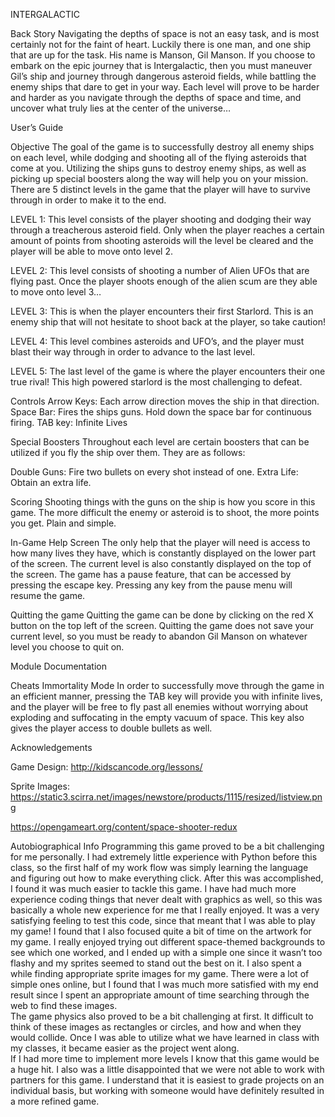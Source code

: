 INTERGALACTIC

Back Story
Navigating the depths of space is not an easy task, and is most certainly not for the faint of heart.  Luckily there is one man, and one ship that are up for the task.  His name is Manson, Gil Manson.  If you choose to embark on the epic journey that is Intergalactic, then you must maneuver Gil’s ship and journey through dangerous asteroid fields, while battling the enemy ships that dare to get in your way.  Each level will prove to be harder and harder as you navigate through the depths of space and time, and uncover what truly lies at the center of the universe…

User’s Guide

Objective
The goal of the game is to successfully destroy all enemy ships on each level, while dodging and shooting all of the flying asteroids that come at you. Utilizing the ships guns to destroy enemy ships, as well as picking up special boosters along the way will help you on your mission. There are 5 distinct levels in the game that the player will have to survive through in order to make it to the end.

LEVEL 1: This level consists of the player shooting and dodging their way through a treacherous asteroid field.  Only when the player reaches a certain amount of points from shooting asteroids will the level be cleared and the player will be able to move onto level 2.

LEVEL 2: This level consists of shooting a number of Alien UFOs that are flying past.  Once the player shoots enough of the alien scum are they able to move onto level 3…

LEVEL 3: This is when the player encounters their first Starlord.  This is an enemy ship that will not hesitate to shoot back at the player, so take caution!

LEVEL 4: This level combines asteroids and UFO’s, and the player must blast their way through in order to advance to the last level.

LEVEL 5: The last level of the game is where the player encounters their one true rival!  This high powered starlord is the most challenging to defeat.

Controls
Arrow Keys: Each arrow direction moves the ship in that direction.  
Space Bar: Fires the ships guns. Hold down the space bar for continuous firing.
TAB key: Infinite Lives

Special Boosters
Throughout each level are certain boosters that can be utilized if you fly the ship over them.  They are as follows:

Double Guns: Fire two bullets on every shot instead of one.
Extra Life: Obtain an extra life.

Scoring
Shooting things with the guns on the ship is how you score in this game.  The more difficult the enemy or asteroid is to shoot, the more points you get. Plain and simple.


In-Game Help Screen
The only help that the player will need is access to how many lives they have, which is constantly displayed on the lower part of the screen.  The current level is also constantly displayed on the top of the screen.  The game has a pause feature, that can be accessed by pressing the escape key.  Pressing any key from the pause menu will resume the game.

Quitting the game
Quitting the game can be done by clicking on the red X button on the top left of the screen.  Quitting the game does not save your current level, so you must be ready to abandon Gil Manson on whatever level you choose to quit on.


Module Documentation

Cheats
Immortality Mode
In order to successfully move through the game in an efficient manner, pressing the TAB key will provide you with infinite lives, and the player will be free to fly past all enemies without worrying about exploding and suffocating in the empty vacuum of space.  This key also gives the player access to double bullets as well.

Acknowledgements

Game Design:
http://kidscancode.org/lessons/





Sprite Images:
https://static3.scirra.net/images/newstore/products/1115/resized/listview.png

https://opengameart.org/content/space-shooter-redux

Autobiographical Info
Programming this game proved to be a bit challenging for me personally.  I had extremely little experience with Python before this class, so the first half of my work flow was simply learning the language and figuring out how to make everything click.  After this was accomplished, I found it was much easier to tackle this game.  I have had much more experience coding things that never dealt with graphics as well, so this was basically a whole new experience for me that I really enjoyed.  It was a very satisfying feeling to test this code, since that meant that I was able to play my game!
I found that I also focused quite a bit of time on the artwork for my game.  I really enjoyed trying out different space-themed backgrounds to see which one worked, and I ended up with a simple one since it wasn’t too flashy and my sprites seemed to stand out the best on it.  I also spent a while finding appropriate sprite images for my game.  There were a lot of simple ones online, but I found that I was much more satisfied with my end result since I spent an appropriate amount of time searching through the web to find these images.  
The game physics also proved to be a bit challenging at first.  It difficult to think of these images as rectangles or circles, and how and when they would collide.  Once I was able to utilize what we have learned in class with my classes, it became easier as the project went along.  
If I had more time to implement more levels I know that this game would be a huge hit.  I also was a little disappointed that we were not able to work with partners for this game.  I understand that it is easiest to grade projects on an individual basis, but working with someone would have definitely resulted in a more refined game.
